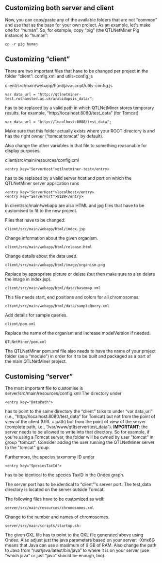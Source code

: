 Customizing both server and client
------------------------------------------

Now, you can copy/paste any of the available folders that are not “common” and use that as the base for your own project. As an example, let's make one for “human”. So, for example, copy “pig” (the QTLNetMiner Pig instance) to “human”:

    cp -r pig human

Customizing “client”
--------------------------

There are two important files that have to be changed per project in the folder “client”: config.xml and utils-config.js

client/src/main/webapp/html/javascript/utils-config.js

    var data_url = "http://qtlnetminer-test.rothamsted.ac.uk/arabidopsis_data/";

has to be replaced by a valid path in which QTLNetMiner stores temporary results, for example, “http://localhost:8080/test_data” (for Tomcat)

    var data_url = "http://localhost:8080/test_data";

Make sure that this folder actually exists where your ROOT directory is and has the right owner (“tomcat:tomcat” by default).

Also change the other variables in that file to something reasonable for display purposes.

client/src/main/resources/config.xml

    <entry key="ServerHost">qtlnetminer-test</entry>

has to be replaced by a valid server host and port on which the QTLNetMiner server application runs


    <entry key="ServerHost">localhost</entry>
    <entry key="ServerPort">8189</entry>

In client/src/main/webapp are also HTML and jpg files that have to be customised to fit to the new project.

Files that have to be changed:

    client/src/main/webapp/html/index.jsp

Change information about the given organism.

    client/src/main/webapp/html/release.html

Change details about the data used.

    client/src/main/webapp/html/image/organism.png

Replace by appropriate picture or delete (but then make sure to also delete the image in index.jsp).

    client/src/main/webapp/html/data/basemap.xml

This file needs start, end positions and colors for all chromosomes.

    client/src/main/webapp/html/data/sampleQuery.xml

Add details for sample queries.

    client/pom.xml

Replace the name of the organism and increase modelVersion if needed.

    QTLNetMiner/pom.xml

The QTLNetMiner pom.xml file also needs to have the name of your project folder (as a “module”) in order for it to be built and packaged as a part of the main QTLNetMiner project.


Customising “server”
--------------------------

The most important file to customise is server/src/main/resources/config.xml
The directory under 

    <entry key="DataPath"> 

has to point to the same directory the “client” talks to under “var data_url” (i.e., "http://localhost:8080/test_data" for Tomcat) but not from the point of view of the client (URL + path) but from the point of view of the server (complete path, i.e.,  “/var/www/qtltserver/test_data”). **IMPORTANT**: the server needs to be allowed to write into that directory. So for example, if you're using a Tomcat server, the folder will be owned by user "tomcat" in group "tomcat". Consider adding the user running the QTLNetMiner server to the "tomcat" group.

Furthermore, the species taxonomy ID under

    <entry key="SpeciesTaxId">

has to be identical to the species TaxID in the Ondex graph.

The server port has to be identical to “client”'s server port. The test_data directory is located on the server outside Tomcat.

The following files have to be customized as well:

    server/src/main/resources/chromosomes.xml

Change to the number and names of chromosomes.

    server/src/main/scripts/startup.sh:

The given OXL file has to point to the OXL file generated above using Ondex. Also adjust just the java parameters based on your server: -Xmx6G means that Java can use a maximum of 6 GB of RAM. Also change the path to Java from “/usr/java/latest/bin/java” to where it is on your server (use “which java” or just “java” should be enough, too).